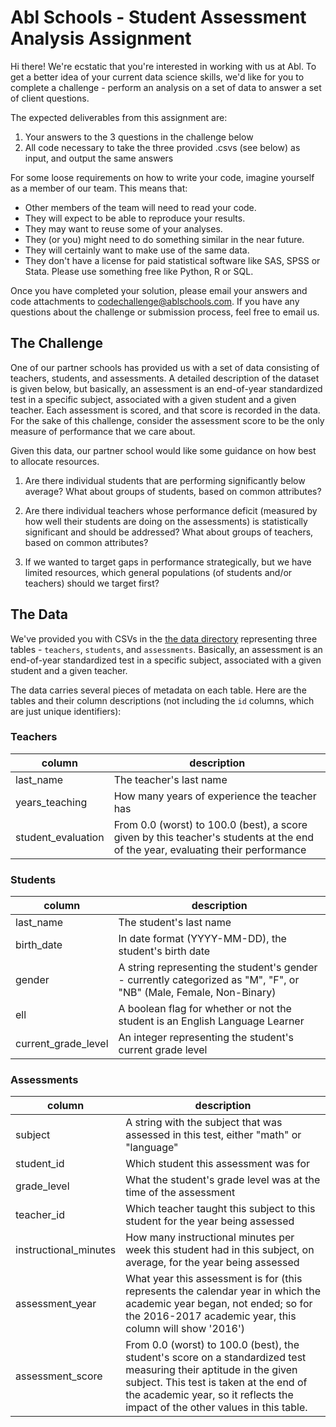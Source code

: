 # Abl Schools - Student Assessment Analysis Assignment

Hi there! We're ecstatic that you're interested in working with us at Abl. To get a better idea of your current data science skills, we'd like for you to complete a challenge - perform an analysis on a set of data to answer a set of client questions.

The expected deliverables from this assignment are:

  1. Your answers to the 3 questions in the challenge below
  2. All code necessary to take the three provided .csvs (see below) as input, and output the same answers

For some loose requirements on how to write your code, imagine yourself as a member of our team. This means that:

* Other members of the team will need to read your code.
* They will expect to be able to reproduce your results.
* They may want to reuse some of your analyses.
* They (or you) might need to do something similar in the near future.
* They will certainly want to make use of the same data.
* They don't have a license for paid statistical software like SAS, SPSS or Stata. Please use something free like Python, R or SQL.

Once you have completed your solution, please email your answers and code attachments to codechallenge@ablschools.com.  If you have any questions about the challenge or submission process, feel free to email us.

## The Challenge

One of our partner schools has provided us with a set of data consisting of teachers, students, and assessments.  A detailed description of the dataset is given below, but basically, an assessment is an end-of-year standardized test in a specific subject, associated with a given student and a given teacher.  Each assessment is scored, and that score is recorded in the data.  For the sake of this challenge, consider the assessment score to be the only measure of performance that we care about.

Given this data, our partner school would like some guidance on how best to allocate resources.

1) Are there individual students that are performing significantly below average? What about groups of students, based on common attributes?

2) Are there individual teachers whose performance deficit (measured by how well their students are doing on the assessments) is statistically significant and should be addressed? What about groups of teachers, based on common attributes?

3) If we wanted to target gaps in performance strategically, but we have limited resources, which general populations (of students and/or teachers) should we target first?

## The Data

We've provided you with CSVs in the [the data directory](data/) representing three tables - `teachers`, `students`, and `assessments`.  Basically, an assessment is an end-of-year standardized test in a specific subject, associated with a given student and a given teacher.

The data carries several pieces of metadata on each table.  Here are the tables and their column descriptions (not including the `id` columns, which are just unique identifiers):

### Teachers

<table>
  <thead>
    <tr>
      <th>column</th>
      <th>description</th>
    </tr>
  </thead>
  <tbody>
    <tr>
      <td>last_name</td>
      <td>The teacher's last name</td>
    </tr>
    <tr>
      <td>years_teaching</td>
      <td>How many years of experience the teacher has</td>
    </tr>
    <tr>
      <td>student_evaluation</td>
      <td>From 0.0 (worst) to 100.0 (best), a score given by this teacher's students at the end of the year, evaluating their performance</td>
    </tr>
  </tbody>
</table>

### Students

<table>
  <thead>
    <tr>
      <th>column</th>
      <th>description</th>
    </tr>
  </thead>
  <tbody>
    <tr>
      <td>last_name</td>
      <td>The student's last name</td>
    </tr>
    <tr>
      <td>birth_date</td>
      <td>In date format (YYYY-MM-DD), the student's birth date</td>
    </tr>
    <tr>
      <td>gender</td>
      <td>A string representing the student's gender - currently categorized as "M", "F", or "NB" (Male, Female, Non-Binary)</td>
    </tr>
    <tr>
      <td>ell</td>
      <td>A boolean flag for whether or not the student is an English Language Learner</td>
    </tr>
    <tr>
      <td>current_grade_level</td>
      <td>An integer representing the student's current grade level</td>
    </tr>
  </tbody>
</table>

### Assessments

<table>
  <thead>
    <tr>
      <th>column</th>
      <th>description</th>
    </tr>
  </thead>
  <tbody>
    <tr>
      <td>subject</td>
      <td>A string with the subject that was assessed in this test, either "math" or "language"</td>
    </tr>
    <tr>
      <td>student_id</td>
      <td>Which student this assessment was for</td>
    </tr>
    <tr>
      <td>grade_level</td>
      <td>What the student's grade level was at the time of the assessment</td>
    </tr>
    <tr>
      <td>teacher_id</td>
      <td>Which teacher taught this subject to this student for the year being assessed</td>
    </tr>
    <tr>
      <td>instructional_minutes</td>
      <td>How many instructional minutes per week this student had in this subject, on average, for the year being assessed</td>
    </tr>
    <tr>
      <td>assessment_year</td>
      <td>What year this assessment is for (this represents the calendar year in which the academic year began, not ended; so for the 2016-2017 academic year, this column will show '2016')</td>
    </tr>
    <tr>
      <td>assessment_score</td>
      <td>From 0.0 (worst) to 100.0 (best), the student's score on a standardized test measuring their aptitude in the given subject.  This test is taken at the end of the academic year, so it reflects the impact of the other values in this table.</td>
    </tr>
  </tbody>
</table>
